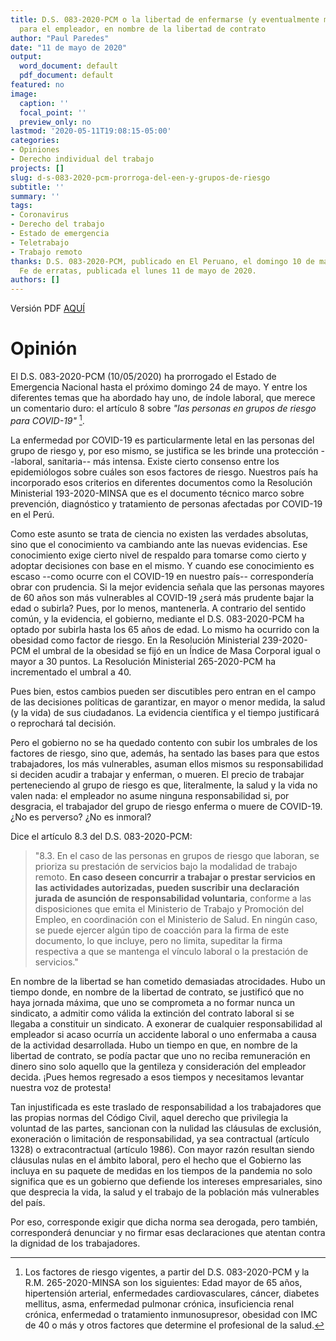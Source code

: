 ```yaml
---
title: D.S. 083-2020-PCM o la libertad de enfermarse (y eventualmente morir) sin responsabilidad
  para el empleador, en nombre de la libertad de contrato
author: "Paul Paredes"
date: "11 de mayo de 2020"
output:
  word_document: default
  pdf_document: default
featured: no
image:
  caption: ''
  focal_point: ''
  preview_only: no
lastmod: '2020-05-11T19:08:15-05:00'
categories:
- Opiniones
- Derecho individual del trabajo
projects: []
slug: d-s-083-2020-pcm-prorroga-del-een-y-grupos-de-riesgo
subtitle: ''
summary: ''
tags:
- Coronavirus
- Derecho del trabajo
- Estado de emergencia
- Teletrabajo
- Trabajo remoto
thanks: D.S. 083-2020-PCM, publicado en El Peruano, el domingo 10 de mayo de 2020.
  Fe de erratas, publicada el lunes 11 de mayo de 2020.
authors: []
---
```


Versión PDF [AQUÍ](/pdf/d-s-083-2020-pcm-prorroga-del-een-y-grupos-de-riesgo.pdf)

# Opinión

El D.S. 083-2020-PCM (10/05/2020) ha prorrogado el Estado de Emergencia Nacional hasta el próximo domingo 24 de mayo. Y entre los diferentes temas que ha abordado hay uno, de índole laboral, que merece un comentario duro: el artículo 8 sobre *"las personas en grupos de riesgo para COVID-19"* [^1].

[^1]: Los factores de riesgo vigentes, a partir del D.S. 083-2020-PCM y la R.M. 265-2020-MINSA son los siguientes: Edad mayor de 65 años, hipertensión arterial, enfermedades cardiovasculares, cáncer, diabetes mellitus, asma, enfermedad pulmonar crónica, insuficiencia renal crónica, enfermedad o tratamiento inmunosupresor, obesidad con IMC de 40 o más y otros factores que determine el profesional de la salud.

La enfermedad por COVID-19 es particularmente letal en las personas del grupo de riesgo y, por eso mismo, se justifica se les brinde una protección --laboral, sanitaria-- más intensa. Existe cierto consenso entre los epidemiólogos sobre cuáles son esos factores de riesgo. Nuestros país ha incorporado esos criterios en diferentes documentos como la Resolución Ministerial 193-2020-MINSA que es el documento técnico marco sobre prevención, diagnóstico y tratamiento de personas afectadas por COVID-19 en el Perú.

Como este asunto se trata de ciencia no existen las verdades absolutas, sino que el conocimiento va cambiando ante las nuevas evidencias. Ese conocimiento exige cierto nivel de respaldo para tomarse como cierto y adoptar decisiones con base en el mismo. Y cuando ese conocimiento es escaso --como ocurre con el COVID-19 en nuestro país-- correspondería obrar con prudencia. Si la mejor evidencia señala que las personas mayores de 60 años son más vulnerables al COVID-19 ¿será más prudente bajar la edad o subirla? Pues, por lo menos, mantenerla. A contrario del sentido común, y la evidencia, el gobierno, mediante el D.S. 083-2020-PCM ha optado por subirla hasta los 65 años de edad. Lo mismo ha ocurrido con la obesidad como factor de riesgo. En la Resolución Ministerial 239-2020-PCM el umbral de la obesidad se fijó en un Índice de Masa Corporal igual o mayor a 30 puntos. La Resolución Ministerial 265-2020-PCM ha incrementado el umbral a 40.

Pues bien, estos cambios pueden ser discutibles pero entran en el campo de las decisiones políticas de garantizar, en mayor o menor medida, la salud (y la vida) de sus ciudadanos. La evidencia científica y el tiempo justificará o reprochará tal decisión.

Pero el gobierno no se ha quedado contento con subir los umbrales de los factores de riesgo, sino que, además, ha sentado las bases para que estos trabajadores, los más vulnerables, asuman ellos mismos su responsabilidad si deciden acudir a trabajar y enferman, o mueren. El precio de trabajar perteneciendo al grupo de riesgo es que, literalmente, la salud y la vida no valen nada: el empleador no asume ninguna responsabilidad si, por desgracia, el trabajador del grupo de riesgo enferma o muere de COVID-19. ¿No es perverso? ¿No es inmoral?

Dice el artículo 8.3 del D.S. 083-2020-PCM:

> "8.3. En el caso de las personas en grupos de riesgo que laboran, se prioriza su prestación de servicios bajo la modalidad de trabajo remoto. **En caso deseen concurrir a trabajar o prestar servicios en las actividades autorizadas, pueden suscribir una declaración jurada de asunción de responsabilidad voluntaria**, conforme a las disposiciones que emita el Ministerio de Trabajo y Promoción del Empleo, en coordinación con el Ministerio de Salud. En ningún caso, se puede ejercer algún tipo de coacción para la firma de este documento, lo que incluye, pero no limita, supeditar la firma respectiva a que se mantenga el vínculo laboral o la prestación de servicios."

En nombre de la libertad se han cometido demasiadas atrocidades. Hubo un tiempo donde, en nombre de la libertad de contrato, se justificó que no haya jornada máxima, que uno se comprometa a no formar nunca un sindicato, a admitir como válida la extinción del contrato laboral si se llegaba a constituir un sindicato. A exonerar de cualquier responsabilidad al empleador si acaso ocurría un accidente laboral o uno enfermaba a causa de la actividad desarrollada. Hubo un tiempo en que, en nombre de la libertad de contrato, se podía pactar que uno no reciba remuneración en dinero sino solo aquello que la gentileza y consideración del empleador decida. ¡Pues hemos regresado a esos tiempos y necesitamos levantar nuestra voz de protesta!

Tan injustificada es este traslado de responsabilidad a los trabajadores que las propias normas del Código Civil, aquel derecho que privilegia la voluntad de las partes, sancionan con la nulidad las cláusulas de exclusión, exoneración o limitación de responsabilidad, ya sea contractual (artículo 1328) o extracontractual (artículo 1986). Con mayor razón resultan siendo cláusulas nulas en el ámbito laboral, pero el hecho que el Gobierno las incluya en su paquete de medidas en los tiempos de la pandemia no solo significa que es un gobierno que defiende los intereses empresariales, sino que desprecia la vida, la salud y el trabajo de la población más vulnerables del país.

Por eso, corresponde exigir que dicha norma sea derogada, pero también, corresponderá denunciar y no firmar esas declaraciones que atentan contra la dignidad de los trabajadores.
